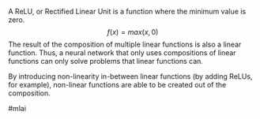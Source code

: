 A ReLU, or Rectified Linear Unit is a function where the minimum value is zero.
$$f(x) = max(x, 0)$$
The result of the composition of multiple linear functions is also a linear function. Thus, a neural network that only uses compositions of linear functions can only solve problems that linear functions can.

By introducing non-linearity in-between linear functions (by adding ReLUs, for example), non-linear functions are able to be created out of the composition.

#mlai 